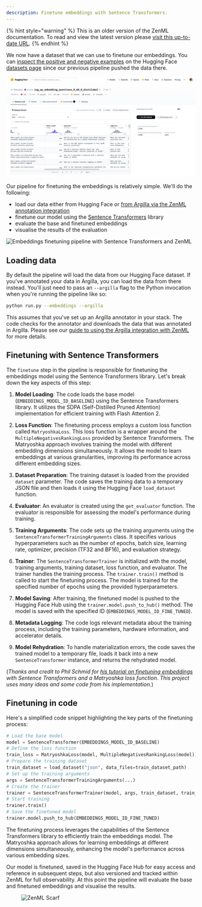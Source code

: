 ```yaml
---
description: Finetune embeddings with Sentence Transformers.
---
```


{% hint style="warning" %}
This is an older version of the ZenML documentation. To read and view the latest version please [visit this up-to-date URL](https://docs.zenml.io).
{% endhint %}


We now have a dataset that we can use to finetune our embeddings. You can
[inspect the positive and negative examples](https://huggingface.co/datasets/zenml/rag_qa_embedding_questions_0_60_0_distilabel) on the Hugging Face [datasets page](https://huggingface.co/datasets/zenml/rag_qa_embedding_questions_0_60_0_distilabel) since
our previous pipeline pushed the data there.

![Synthetic data generated with distilabel for embeddings finetuning](../../../.gitbook/assets/distilabel-synthetic-dataset-hf.png)

Our pipeline for finetuning the embeddings is relatively simple. We'll do the
following:

- load our data either from Hugging Face or [from Argilla via the ZenML
  annotation integration](../../../component-guide/annotators/argilla.md)
- finetune our model using the [Sentence
  Transformers](https://www.sbert.net/) library
- evaluate the base and finetuned embeddings
- visualise the results of the evaluation

![Embeddings finetuning pipeline with Sentence Transformers and
ZenML](../../../.gitbook/assets/rag-finetuning-embeddings-pipeline.png)

## Loading data

By default the pipeline will load the data from our Hugging Face dataset. If
you've annotated your data in Argilla, you can load the data from there instead.
You'll just need to pass an `--argilla` flag to the Python invocation when
you're running the pipeline like so:

```bash
python run.py --embeddings --argilla
```

This assumes that you've set up an Argilla annotator in your stack. The code
checks for the annotator and downloads the data that was annotated in Argilla.
Please see our [guide to using the Argilla integration with ZenML](../../../component-guide/annotators/argilla.md) for more details.

## Finetuning with Sentence Transformers

The `finetune` step in the pipeline is responsible for finetuning the embeddings model using the Sentence Transformers library. Let's break down the key aspects of this step:

1. **Model Loading**: The code loads the base model (`EMBEDDINGS_MODEL_ID_BASELINE`) using the Sentence Transformers library. It utilizes the SDPA (Self-Distilled Pruned Attention) implementation for efficient training with Flash Attention 2.

2. **Loss Function**: The finetuning process employs a custom loss function called `MatryoshkaLoss`. This loss function is a wrapper around the `MultipleNegativesRankingLoss` provided by Sentence Transformers. The Matryoshka approach involves training the model with different embedding dimensions simultaneously. It allows the model to learn embeddings at various granularities, improving its performance across different embedding sizes.

3. **Dataset Preparation**: The training dataset is loaded from the provided `dataset` parameter. The code saves the training data to a temporary JSON file and then loads it using the Hugging Face `load_dataset` function.

4. **Evaluator**: An evaluator is created using the `get_evaluator` function. The evaluator is responsible for assessing the model's performance during training.

5. **Training Arguments**: The code sets up the training arguments using the `SentenceTransformerTrainingArguments` class. It specifies various hyperparameters such as the number of epochs, batch size, learning rate, optimizer, precision (TF32 and BF16), and evaluation strategy.

6. **Trainer**: The `SentenceTransformerTrainer` is initialized with the model,
   training arguments, training dataset, loss function, and evaluator. The
   trainer handles the training process. The `trainer.train()` method is called
   to start the finetuning process. The model is trained for the specified
   number of epochs using the provided hyperparameters.

7. **Model Saving**: After training, the finetuned model is pushed to the Hugging Face Hub using the `trainer.model.push_to_hub()` method. The model is saved with the specified ID (`EMBEDDINGS_MODEL_ID_FINE_TUNED`).

9. **Metadata Logging**: The code logs relevant metadata about the training process, including the training parameters, hardware information, and accelerator details.

10. **Model Rehydration**: To handle materialization errors, the code saves the
    trained model to a temporary file, loads it back into a new
    `SentenceTransformer` instance, and returns the rehydrated model.

(*Thanks and credit to Phil Schmid for [his tutorial on finetuning embeddings](https://www.philschmid.de/fine-tune-embedding-model-for-rag) with Sentence
Transformers and a Matryoshka loss function. This project uses many ideas and
some code from his implementation.*)

## Finetuning in code

Here's a simplified code snippet highlighting the key parts of the finetuning process:

```python
# Load the base model
model = SentenceTransformer(EMBEDDINGS_MODEL_ID_BASELINE)
# Define the loss function
train_loss = MatryoshkaLoss(model, MultipleNegativesRankingLoss(model))
# Prepare the training dataset
train_dataset = load_dataset("json", data_files=train_dataset_path)
# Set up the training arguments
args = SentenceTransformerTrainingArguments(...)
# Create the trainer
trainer = SentenceTransformerTrainer(model, args, train_dataset, train_loss)
# Start training
trainer.train()
# Save the finetuned model
trainer.model.push_to_hub(EMBEDDINGS_MODEL_ID_FINE_TUNED)
```

The finetuning process leverages the capabilities of the Sentence Transformers library to efficiently train the embeddings model. The Matryoshka approach allows for learning embeddings at different dimensions simultaneously, enhancing the model's performance across various embedding sizes.

Our model is finetuned, saved in the Hugging Face Hub for easy access and
reference in subsequent steps, but also versioned and tracked within ZenML for
full observability. At this point the pipeline will evaluate the base and
finetuned embeddings and visualise the results.

<!-- For scarf -->
<figure><img alt="ZenML Scarf" referrerpolicy="no-referrer-when-downgrade" src="https://static.scarf.sh/a.png?x-pxid=f0b4f458-0a54-4fcd-aa95-d5ee424815bc" /></figure>


